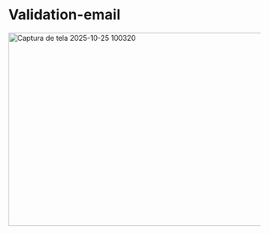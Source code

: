 ﻿# Validation-email

<img width="591" height="386" alt="Captura de tela 2025-10-25 100320" src="https://github.com/user-attachments/assets/2db79cde-ef96-45f6-bf47-ec3e9e76cd52" />
